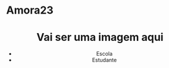 # Amora23
<!DOCTYPE html>
<html lang="en">
<head>
    <meta charset="UTF-8">
    <meta http-equiv="X-UA-Compatible" content="IE=edge">
    <meta name="viewport" content="width=device-width, initial-scale=1.0">
    <title>Document</title>
    <link rel="stylesheet" href="style.css">
</head>
<body>
   <header>
    <h1>Vai ser uma imagem aqui</h1>
    <ul>
        <li>Escola</li>
        <li>Estudante</li>
    </ul>
   </header>


</body>
</html>
